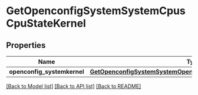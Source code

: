 # GetOpenconfigSystemSystemCpusCpuStateKernel

## Properties
Name | Type | Description | Notes
------------ | ------------- | ------------- | -------------
**openconfig_systemkernel** | [**GetOpenconfigSystemSystemOpenconfigsystemsystemCpusStateTotal**](GetOpenconfigSystemSystemOpenconfigsystemsystemCpusStateTotal.md) |  | [optional] 

[[Back to Model list]](../README.md#documentation-for-models) [[Back to API list]](../README.md#documentation-for-api-endpoints) [[Back to README]](../README.md)



